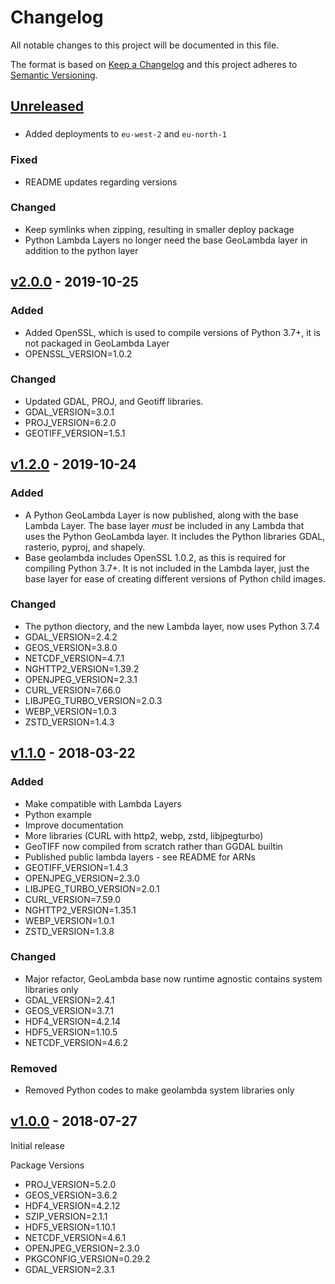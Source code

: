# Changelog
All notable changes to this project will be documented in this file.

The format is based on [Keep a Changelog](http://keepachangelog.com/en/1.0.0/)
and this project adheres to [Semantic Versioning](http://semver.org/spec/v2.0.0.html).

## [Unreleased]

###
- Added deployments to `eu-west-2` and `eu-north-1`

### Fixed
- README updates regarding versions

### Changed
- Keep symlinks when zipping, resulting in smaller deploy package
- Python Lambda Layers no longer need the base GeoLambda layer in addition to the python layer


## [v2.0.0] - 2019-10-25

### Added
- Added OpenSSL, which is used to compile versions of Python 3.7+, it is not packaged in GeoLambda Layer
- OPENSSL_VERSION=1.0.2

### Changed
- Updated GDAL, PROJ, and Geotiff libraries.
- GDAL_VERSION=3.0.1
- PROJ_VERSION=6.2.0
- GEOTIFF_VERSION=1.5.1


## [v1.2.0] - 2019-10-24

### Added
- A Python GeoLambda Layer is now published, along with the base Lambda Layer. The base layer *must* be included in any Lambda that uses the Python GeoLambda layer. It includes the Python libraries GDAL, rasterio, pyproj, and shapely.
- Base geolambda includes OpenSSL 1.0.2, as this is required for compiling Python 3.7+. It is not included in the Lambda layer, just the base layer for ease of creating different versions of Python child images.


### Changed
- The python diectory, and the new Lambda layer, now uses Python 3.7.4
- GDAL_VERSION=2.4.2
- GEOS_VERSION=3.8.0
- NETCDF_VERSION=4.7.1
- NGHTTP2_VERSION=1.39.2
- OPENJPEG_VERSION=2.3.1
- CURL_VERSION=7.66.0
- LIBJPEG_TURBO_VERSION=2.0.3
- WEBP_VERSION=1.0.3
- ZSTD_VERSION=1.4.3


## [v1.1.0] - 2018-03-22

### Added
- Make compatible with Lambda Layers
- Python example
- Improve documentation
- More libraries (CURL with http2, webp, zstd, libjpegturbo)
- GeoTIFF now compiled from scratch rather than GGDAL builtin
- Published public lambda layers - see README for ARNs
- GEOTIFF_VERSION=1.4.3
- OPENJPEG_VERSION=2.3.0
- LIBJPEG_TURBO_VERSION=2.0.1
- CURL_VERSION=7.59.0
- NGHTTP2_VERSION=1.35.1
- WEBP_VERSION=1.0.1
- ZSTD_VERSION=1.3.8

### Changed
- Major refactor, GeoLambda base now runtime agnostic contains system libraries only
- GDAL_VERSION=2.4.1
- GEOS_VERSION=3.7.1
- HDF4_VERSION=4.2.14
- HDF5_VERSION=1.10.5
- NETCDF_VERSION=4.6.2

### Removed
- Removed Python codes to make geolambda system libraries only


## [v1.0.0] - 2018-07-27

Initial release

Package Versions
- PROJ_VERSION=5.2.0
- GEOS_VERSION=3.6.2
- HDF4_VERSION=4.2.12
- SZIP_VERSION=2.1.1
- HDF5_VERSION=1.10.1
- NETCDF_VERSION=4.6.1
- OPENJPEG_VERSION=2.3.0
- PKGCONFIG_VERSION=0.29.2
- GDAL_VERSION=2.3.1

[Unreleased]: https://github.com/sat-utils/sat-stac/compare/master...develop
[v2.0.0]: https://github.com/developmentseed/geolambda/compare/1.2.0...2.0.0
[v1.2.0]: https://github.com/developmentseed/geolambda/compare/1.1.0...1.2.0
[v1.1.0]: https://github.com/developmentseed/geolambda/compare/1.0.0...1.1.0
[v1.0.0]: https://github.com/developmentseed/geolambda/tree/1.0.0
